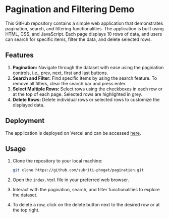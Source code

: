 # Pagination and Filtering Demo

This GitHub repository contains a simple web application that demonstrates pagination, search, and filtering functionalities. The application is built using HTML, CSS, and JavaScript. Each page displays 10 rows of data, and users can search for specific items, filter the data, and delete selected rows.

## Features

1. **Pagination:** Navigate through the dataset with ease using the pagination controls, i.e., prev, next, first and last buttons.
2. **Search and Filter:** Find specific items by using the search feature. To remove all filters, clear the search bar and press enter.
3. **Select Multiple Rows:** Select rows using the checkboxes in each row or at the top of each page. Selected rows are highlighted in grey.
4. **Delete Rows:** Delete individual rows or selected rows to customize the displayed data.

## Deployment

The application is deployed on Vercel and can be accessed [here](#insert-vercel-link).

## Usage

1. Clone the repository to your local machine:

   ```bash
   git clone https://github.com/sukriti-phogat/pagination.git
   ```

2. Open the `index.html` file in your preferred web browser.

3. Interact with the pagination, search, and filter functionalities to explore the dataset.

4. To delete a row, click on the delete button next to the desired row or at the top right.
